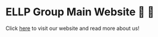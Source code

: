 # ELLP Group Main Website :rocket: :robot:

Click [here](www.grupoellp.com) to visit our website and read more about us! 